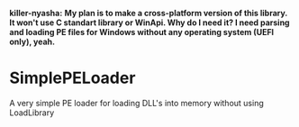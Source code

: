 **killer-nyasha:**
**My plan is to make a cross-platform version of this library. It won't use C standart library or WinApi. Why do I need it? I need parsing and loading PE files for Windows without any operating system (UEFI only), yeah.**

# SimplePELoader

A very simple PE loader for loading DLL's into memory without using LoadLibrary




